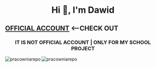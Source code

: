 <h1 align="center">Hi 👋, I'm Dawid</h1>
<h2><a href="https://github.com/DarkSpine433" target="blank">OFFICIAL ACCOUNT</a> <--CHECK OUT</h2>
<h3 align="center">IT IS NOT OFFICIAL ACCOUNT <B>|</B> ONLY FOR MY SCHOOL PROJECT</h3>
<img align="center" clear="both" src="https://github-readme-streak-stats.herokuapp.com/?user=pracowniarepo&" alt="pracowniarepo" />
<img align="left" src="https://github-readme-stats.vercel.app/api/top-langs?username=pracowniarepo&show_icons=true&locale=en&layout=compact" alt="pracowniarepo" />



